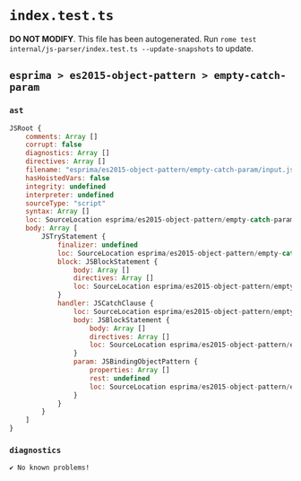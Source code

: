 # `index.test.ts`

**DO NOT MODIFY**. This file has been autogenerated. Run `rome test internal/js-parser/index.test.ts --update-snapshots` to update.

## `esprima > es2015-object-pattern > empty-catch-param`

### `ast`

```javascript
JSRoot {
	comments: Array []
	corrupt: false
	diagnostics: Array []
	directives: Array []
	filename: "esprima/es2015-object-pattern/empty-catch-param/input.js"
	hasHoistedVars: false
	integrity: undefined
	interpreter: undefined
	sourceType: "script"
	syntax: Array []
	loc: SourceLocation esprima/es2015-object-pattern/empty-catch-param/input.js 1:0-2:0
	body: Array [
		JSTryStatement {
			finalizer: undefined
			loc: SourceLocation esprima/es2015-object-pattern/empty-catch-param/input.js 1:0-1:21
			block: JSBlockStatement {
				body: Array []
				directives: Array []
				loc: SourceLocation esprima/es2015-object-pattern/empty-catch-param/input.js 1:4-1:7
			}
			handler: JSCatchClause {
				loc: SourceLocation esprima/es2015-object-pattern/empty-catch-param/input.js 1:8-1:21
				body: JSBlockStatement {
					body: Array []
					directives: Array []
					loc: SourceLocation esprima/es2015-object-pattern/empty-catch-param/input.js 1:19-1:21
				}
				param: JSBindingObjectPattern {
					properties: Array []
					rest: undefined
					loc: SourceLocation esprima/es2015-object-pattern/empty-catch-param/input.js 1:15-1:17
				}
			}
		}
	]
}
```

### `diagnostics`

```
✔ No known problems!

```
